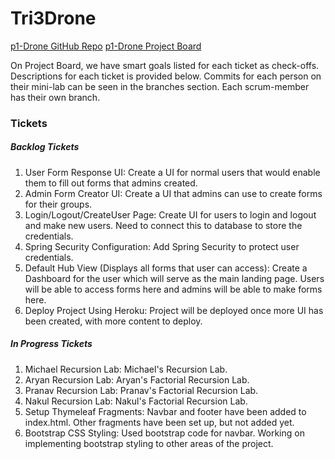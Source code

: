 # Tri3Drone

[p1-Drone GitHub Repo](https://github.com/aryan114/Tri3Drone)
[p1-Drone Project Board](https://github.com/aryan114/Tri3Drone/projects/1)

On Project Board, we have smart goals listed for each ticket as check-offs. Descriptions for each ticket is provided below.
Commits for each person on their mini-lab can be seen in the branches section. Each scrum-member has their own branch.

### Tickets

##### Backlog Tickets
1. User Form Response UI: Create a UI for normal users that would enable them to fill out forms that admins created.
2. Admin Form Creator UI: Create a UI that admins can use to create forms for their groups.
3. Login/Logout/CreateUser Page: Create UI for users to login and logout and make new users. Need to connect this to database to store the credentials.
4. Spring Security Configuration: Add Spring Security to protect user credentials.
5. Default Hub View (Displays all forms that user can access): Create a Dashboard for the user which will serve as the main landing page. Users will be able to access forms here and admins will be able to make forms here.
6. Deploy Project Using Heroku: Project will be deployed once more UI has been created, with more content to deploy.


##### In Progress Tickets
1. Michael Recursion Lab: Michael's Recursion Lab.
2. Aryan Recursion Lab: Aryan's Factorial Recursion Lab.
3. Pranav Recursion Lab: Pranav's Factorial Recursion Lab.
4. Nakul Recursion Lab: Nakul's Factorial Recursion Lab.
5. Setup Thymeleaf Fragments: Navbar and footer have been added to index.html. Other fragments have been set up, but not added yet.
6. Bootstrap CSS Styling: Used bootstrap code for navbar. Working on implementing bootstrap styling to other areas of the project.
